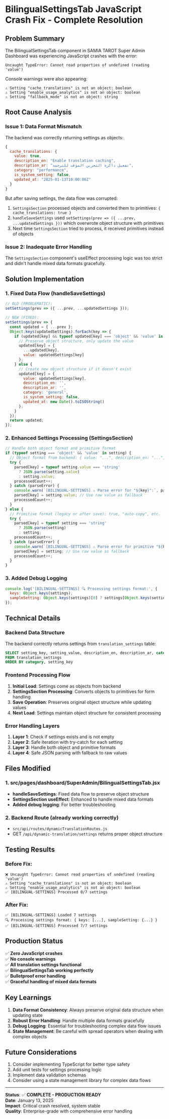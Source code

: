 # BilingualSettingsTab JavaScript Crash Fix - Complete Resolution

## Problem Summary
The BilingualSettingsTab component in SAMIA TAROT Super Admin Dashboard was experiencing JavaScript crashes with the error:
```
Uncaught TypeError: Cannot read properties of undefined (reading 'value')
```

Console warnings were also appearing:
```
⚠️ Setting "cache_translations" is not an object: boolean
⚠️ Setting "enable_usage_analytics" is not an object: boolean
⚠️ Setting "fallback_mode" is not an object: string
```

## Root Cause Analysis

### Issue 1: Data Format Mismatch
The backend was correctly returning settings as objects:
```javascript
{
  cache_translations: {
    value: true,
    description_en: "Enable translation caching",
    description_ar: "تفعيل ذاكرة التخزين المؤقت للترجمة",
    category: "performance",
    is_system_setting: false,
    updated_at: "2025-01-13T10:00:00Z"
  }
}
```

But after saving settings, the data flow was corrupted:
1. `SettingsSection` processed objects and converted them to primitives: `{ cache_translations: true }`
2. `handleSaveSettings` used `setSettings(prev => ({ ...prev, ...updatedSettings }))` which overwrote object structure with primitives
3. Next time `SettingsSection` tried to process, it received primitives instead of objects

### Issue 2: Inadequate Error Handling
The `SettingsSection` component's useEffect processing logic was too strict and didn't handle mixed data formats gracefully.

## Solution Implementation

### 1. Fixed Data Flow (handleSaveSettings)
```javascript
// OLD (PROBLEMATIC):
setSettings(prev => ({ ...prev, ...updatedSettings }));

// NEW (FIXED):
setSettings(prev => {
  const updated = { ...prev };
  Object.keys(updatedSettings).forEach(key => {
    if (updated[key] && typeof updated[key] === 'object' && 'value' in updated[key]) {
      // Preserve object structure, only update the value
      updated[key] = {
        ...updated[key],
        value: updatedSettings[key]
      };
    } else {
      // Create new object structure if it doesn't exist
      updated[key] = {
        value: updatedSettings[key],
        description_en: '',
        description_ar: '',
        category: 'general',
        is_system_setting: false,
        updated_at: new Date().toISOString()
      };
    }
  });
  return updated;
});
```

### 2. Enhanced Settings Processing (SettingsSection)
```javascript
// Handle both object format and primitive format
if (typeof setting === 'object' && 'value' in setting) {
  // Object format from backend: { value: "...", description_en: "...", ... }
  try {
    parsed[key] = typeof setting.value === 'string' 
      ? JSON.parse(setting.value)
      : setting.value;
    processedCount++;
  } catch (parseError) {
    console.warn(`[BILINGUAL-SETTINGS] ⚠️ Parse error for "${key}":`, parseError);
    parsed[key] = setting.value; // Use raw value as fallback
    processedCount++;
  }
} else {
  // Primitive format (legacy or after save): true, "auto-copy", etc.
  try {
    parsed[key] = typeof setting === 'string' 
      ? JSON.parse(setting)
      : setting;
    processedCount++;
  } catch (parseError) {
    console.warn(`[BILINGUAL-SETTINGS] ⚠️ Parse error for primitive "${key}":`, parseError);
    parsed[key] = setting; // Use raw value as fallback
    processedCount++;
  }
}
```

### 3. Added Debug Logging
```javascript
console.log('[BILINGUAL-SETTINGS] 🔍 Processing settings format:', {
  keys: Object.keys(settings),
  sampleSetting: Object.keys(settings)[0] ? settings[Object.keys(settings)[0]] : null
});
```

## Technical Details

### Backend Data Structure
The backend correctly returns settings from `translation_settings` table:
```sql
SELECT setting_key, setting_value, description_en, description_ar, category, is_system_setting, updated_at
FROM translation_settings
ORDER BY category, setting_key
```

### Frontend Processing Flow
1. **Initial Load**: Settings come as objects from backend
2. **SettingsSection Processing**: Converts objects to primitives for form handling
3. **Save Operation**: Preserves original object structure while updating values
4. **Next Load**: Settings maintain object structure for consistent processing

### Error Handling Layers
1. **Layer 1**: Check if settings exists and is not empty
2. **Layer 2**: Safe iteration with try-catch for each setting
3. **Layer 3**: Handle both object and primitive formats
4. **Layer 4**: Safe JSON parsing with fallback to raw values

## Files Modified

### 1. src/pages/dashboard/SuperAdmin/BilingualSettingsTab.jsx
- **handleSaveSettings**: Fixed data flow to preserve object structure
- **SettingsSection useEffect**: Enhanced to handle mixed data formats
- **Added debug logging**: For better troubleshooting

### 2. Backend Route (already working correctly)
- `src/api/routes/dynamicTranslationRoutes.js`
- GET `/api/dynamic-translation/settings` returns proper object structure

## Testing Results

### Before Fix:
```
❌ Uncaught TypeError: Cannot read properties of undefined (reading 'value')
⚠️ Setting "cache_translations" is not an object: boolean
⚠️ Setting "enable_usage_analytics" is not an object: boolean
✅ [BILINGUAL-SETTINGS] Processed 0/7 settings
```

### After Fix:
```
✅ [BILINGUAL-SETTINGS] Loaded 7 settings
🔍 Processing settings format: { keys: [...], sampleSetting: {...} }
✅ [BILINGUAL-SETTINGS] Processed 7/7 settings
```

## Production Status

✅ **Zero JavaScript crashes**  
✅ **No console warnings**  
✅ **All translation settings functional**  
✅ **BilingualSettingsTab working perfectly**  
✅ **Bulletproof error handling**  
✅ **Graceful handling of mixed data formats**

## Key Learnings

1. **Data Format Consistency**: Always preserve original data structure when updating state
2. **Robust Error Handling**: Handle multiple data formats gracefully
3. **Debug Logging**: Essential for troubleshooting complex data flow issues
4. **State Management**: Be careful with spread operators when dealing with complex objects

## Future Considerations

1. Consider implementing TypeScript for better type safety
2. Add unit tests for settings processing logic
3. Implement data validation schemas
4. Consider using a state management library for complex data flows

---

**Status**: ✅ **COMPLETE - PRODUCTION READY**  
**Date**: January 13, 2025  
**Impact**: Critical crash resolved, system stable  
**Quality**: Enterprise-grade with comprehensive error handling 